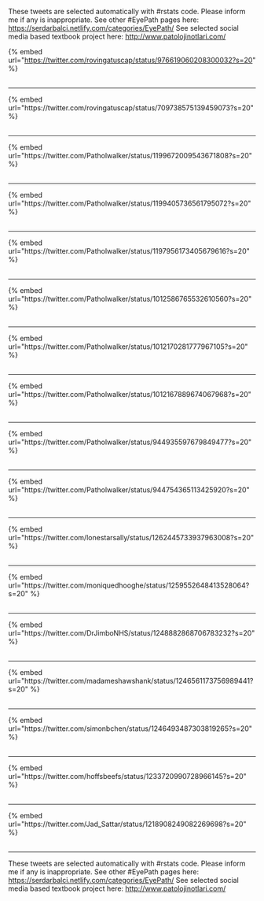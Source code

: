 

These tweets are selected automatically with #rstats code. Please inform me if any is inappropriate.
See other #EyePath pages here: https://serdarbalci.netlify.com/categories/EyePath/ 
See selected social media based textbook project here: http://www.patolojinotlari.com/

{% embed url="https://twitter.com/rovingatuscap/status/976619060208300032?s=20" %}<br>
<br>
<hr>
{% embed url="https://twitter.com/rovingatuscap/status/709738575139459073?s=20" %}<br>
<br>
<hr>
{% embed url="https://twitter.com/Patholwalker/status/1199672009543671808?s=20" %}<br>
<br>
<hr>
{% embed url="https://twitter.com/Patholwalker/status/1199405736561795072?s=20" %}<br>
<br>
<hr>
{% embed url="https://twitter.com/Patholwalker/status/1197956173405679616?s=20" %}<br>
<br>
<hr>
{% embed url="https://twitter.com/Patholwalker/status/1012586765532610560?s=20" %}<br>
<br>
<hr>
{% embed url="https://twitter.com/Patholwalker/status/1012170281777967105?s=20" %}<br>
<br>
<hr>
{% embed url="https://twitter.com/Patholwalker/status/1012167889674067968?s=20" %}<br>
<br>
<hr>
{% embed url="https://twitter.com/Patholwalker/status/944935597679849477?s=20" %}<br>
<br>
<hr>
{% embed url="https://twitter.com/Patholwalker/status/944754365113425920?s=20" %}<br>
<br>
<hr>
{% embed url="https://twitter.com/lonestarsally/status/1262445733937963008?s=20" %}<br>
<br>
<hr>
{% embed url="https://twitter.com/moniquedhooghe/status/1259552648413528064?s=20" %}<br>
<br>
<hr>
{% embed url="https://twitter.com/DrJimboNHS/status/1248882868706783232?s=20" %}<br>
<br>
<hr>
{% embed url="https://twitter.com/madameshawshank/status/1246561173756989441?s=20" %}<br>
<br>
<hr>
{% embed url="https://twitter.com/simonbchen/status/1246493487303819265?s=20" %}<br>
<br>
<hr>
{% embed url="https://twitter.com/hoffsbeefs/status/1233720990728966145?s=20" %}<br>
<br>
<hr>
{% embed url="https://twitter.com/Jad_Sattar/status/1218908249082269698?s=20" %}<br>
<br>
<hr>


These tweets are selected automatically with #rstats code. Please inform me if any is inappropriate.
See other #EyePath pages here: https://serdarbalci.netlify.com/categories/EyePath/ 
See selected social media based textbook project here: http://www.patolojinotlari.com/
